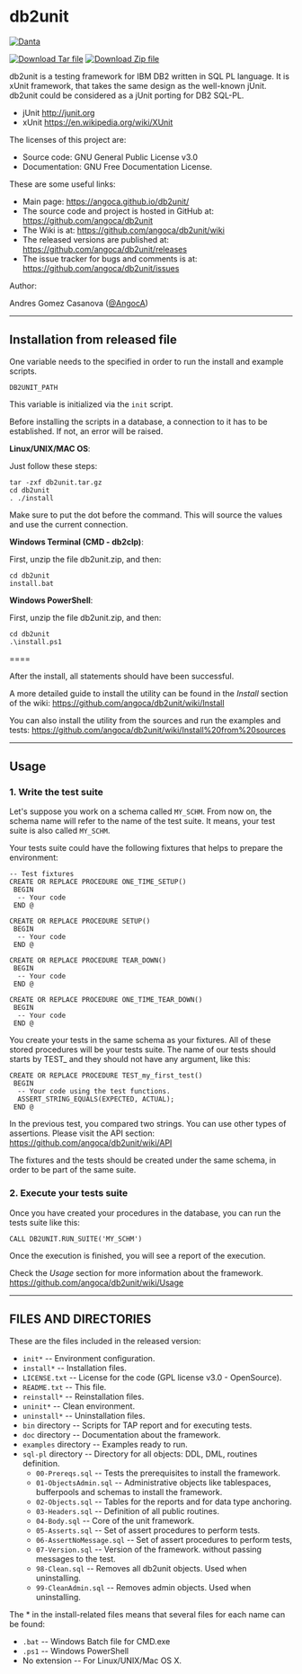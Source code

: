 db2unit
=======
[![Danta](https://raw.githubusercontent.com/angoca/db2unit/gh-pages/images/danta-128.png)](https://github.com/angoca/db2unit/wiki/logo)

[![Download Tar file](https://angoca.github.io/db2unit/images/downloadTar.png)](https://github.com/angoca/db2unit/releases/download/db2unit-1/db2unit.tar.gz)
[![Download Zip file](https://angoca.github.io/db2unit/images/downloadZip.png)](https://github.com/angoca/db2unit/releases/download/db2unit-1/db2unit.zip)

db2unit is a testing framework for IBM DB2 written in SQL PL language.
It is xUnit framework, that takes the same design as the well-known jUnit.
db2unit could be considered as a jUnit porting for DB2 SQL-PL.

 * jUnit
    http://junit.org
 * xUnit
    https://en.wikipedia.org/wiki/XUnit

The licenses of this project are:

 * Source code: GNU General Public License v3.0
 * Documentation: GNU Free Documentation License.

These are some useful links:

 * Main page:
    https://angoca.github.io/db2unit/
 * The source code and project is hosted in GitHub at:
    https://github.com/angoca/db2unit
 * The Wiki is at:
    https://github.com/angoca/db2unit/wiki
 * The released versions are published at:
    https://github.com/angoca/db2unit/releases
 * The issue tracker for bugs and comments is at:
    https://github.com/angoca/db2unit/issues

Author:

Andres Gomez Casanova
([@AngocA](https://twitter.com/angoca))


------------------
## Installation from released file ##

One variable needs to the specified in order to run the install and example
scripts.

    DB2UNIT_PATH

This variable is initialized via the `init` script.

Before installing the scripts in a database, a connection to it has to be
established. If not, an error will be raised.

**Linux/UNIX/MAC OS**:

Just follow these steps:

    tar -zxf db2unit.tar.gz
    cd db2unit
    . ./install

Make sure to put the dot before the command. This will source the values and
use the current connection.

**Windows Terminal (CMD - db2clp)**:

First, unzip the file db2unit.zip, and then:

    cd db2unit
    install.bat

**Windows PowerShell**:

First, unzip the file db2unit.zip, and then:

    cd db2unit
    .\install.ps1

====

After the install, all statements should have been successful.

A more detailed guide to install the utility can be found in the _Install_
section of the wiki:
https://github.com/angoca/db2unit/wiki/Install

You can also install the utility from the sources and run the examples and
tests:
https://github.com/angoca/db2unit/wiki/Install%20from%20sources


-----------
## Usage ##

### 1. Write the test suite ###

Let's suppose you work on a schema called `MY_SCHM`. From now on, the schema
name will refer to the name of the test suite. It means, your test suite is
also called `MY_SCHM`.

Your tests suite could have the following fixtures that helps to prepare the
environment:

    -- Test fixtures
    CREATE OR REPLACE PROCEDURE ONE_TIME_SETUP()
     BEGIN
      -- Your code
     END @

    CREATE OR REPLACE PROCEDURE SETUP()
     BEGIN
      -- Your code
     END @

    CREATE OR REPLACE PROCEDURE TEAR_DOWN()
     BEGIN
      -- Your code
     END @

    CREATE OR REPLACE PROCEDURE ONE_TIME_TEAR_DOWN()
     BEGIN
      -- Your code
     END @

You create your tests in the same schema as your fixtures. All of these stored
procedures will be your tests suite. The name of our tests should starts by TEST_
and they should not have any argument, like this:

    CREATE OR REPLACE PROCEDURE TEST_my_first_test()
     BEGIN
      -- Your code using the test functions.
      ASSERT_STRING_EQUALS(EXPECTED, ACTUAL);
     END @

In the previous test, you compared two strings. You can use other types of
assertions. Please visit the API section:
 https://github.com/angoca/db2unit/wiki/API

The fixtures and the tests should be created under the same schema, in order to
be part of the same suite.

### 2. Execute your tests suite ###

Once you have created your procedures in the database, you can run the tests
suite like this:

    CALL DB2UNIT.RUN_SUITE('MY_SCHM')

Once the execution is finished, you will see a report of the execution.

Check the _Usage_ section for more information about the framework.
https://github.com/angoca/db2unit/wiki/Usage


---------------------------
## FILES AND DIRECTORIES ##

These are the files included in the released version:

 * `init*` -- Environment configuration.
 * `install*` -- Installation files.
 * `LICENSE.txt` -- License for the code (GPL license v3.0 - OpenSource).
 * `README.txt` -- This file.
 * `reinstall*` -- Reinstallation files.
 * `uninit*` -- Clean environment.
 * `uninstall*` -- Uninstallation files.
 * `bin` directory -- Scripts for TAP report and for executing tests.
 * `doc` directory -- Documentation about the framework.
 * `examples` directory -- Examples ready to run.
 * `sql-pl` directory -- Directory for all objects: DDL, DML, routines
     definition.
   * `00-Prereqs.sql` -- Tests the prerequisites to install the framework.
   * `01-ObjectsAdmin.sql` -- Administrative objects like tablespaces,
       bufferpools and schemas to install the framework.
   * `02-Objects.sql` -- Tables for the reports and for data type anchoring.
   * `03-Headers.sql` -- Definition of all public routines.
   * `04-Body.sql` -- Core of the unit framework.
   * `05-Asserts.sql` -- Set of assert procedures to perform tests.
   * `06-AssertNoMessage.sql` -- Set of assert procedures to perform tests,
   * `07-Version.sql` -- Version of the framework.
       without passing messages to the test.
   * `98-Clean.sql` -- Removes all db2unit objects. Used when uninstalling.
   * `99-CleanAdmin.sql` -- Removes admin objects. Used when uninstalling.

The * in the install-related files means that several files for each name
can be found:

 * `.bat` -- Windows Batch file for CMD.exe
 * `.ps1` -- Windows PowerShell
 * No extension -- For Linux/UNIX/Mac OS X.

